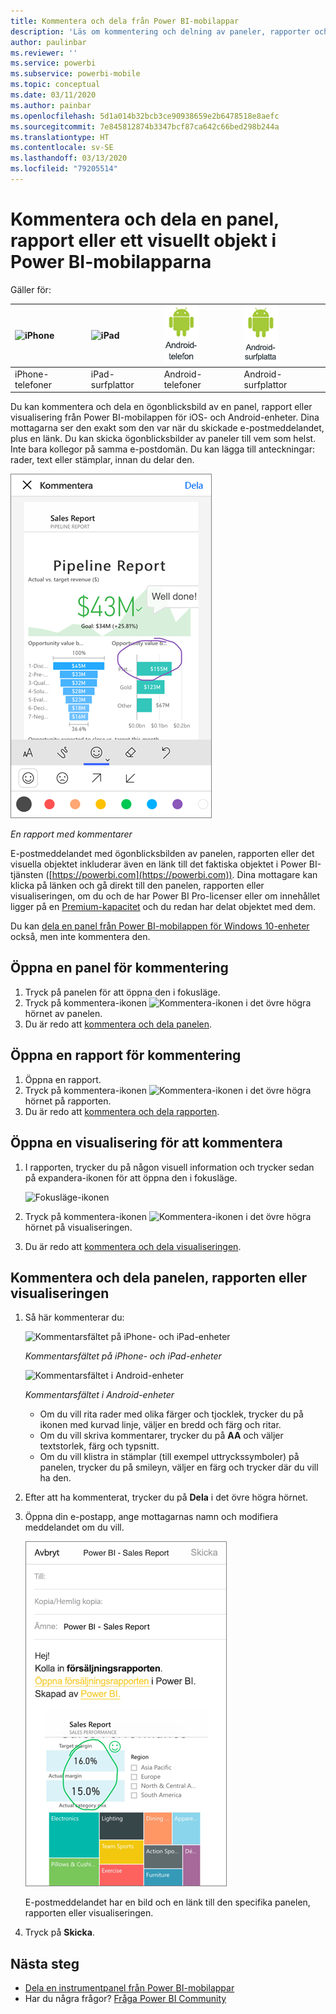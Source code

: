 ```yaml
---
title: Kommentera och dela från Power BI-mobilappar
description: 'Läs om kommentering och delning av paneler, rapporter och visuella objekt från Microsoft Power BI-mobilappen för iOS och Android. '
author: paulinbar
ms.reviewer: ''
ms.service: powerbi
ms.subservice: powerbi-mobile
ms.topic: conceptual
ms.date: 03/11/2020
ms.author: painbar
ms.openlocfilehash: 5d1a014b32bcb3ce90938659e2b6478518e8aefc
ms.sourcegitcommit: 7e845812874b3347bcf87ca642c66bed298b244a
ms.translationtype: HT
ms.contentlocale: sv-SE
ms.lasthandoff: 03/13/2020
ms.locfileid: "79205514"
---
```

# <a name="annotate-and-share-a-tile-report-or-visual-in-power-bi-mobile-apps"></a>Kommentera och dela en panel, rapport eller ett visuellt objekt i Power BI-mobilapparna
Gäller för:

| ![iPhone](./media/mobile-annotate-and-share-a-tile-from-the-mobile-apps/iphone-logo-50-px.png) | ![iPad](./media/mobile-annotate-and-share-a-tile-from-the-mobile-apps/ipad-logo-50-px.png) | ![Android-telefon](./media/mobile-annotate-and-share-a-tile-from-the-mobile-apps/android-phone-logo-50-px.png) | ![Android-surfplatta](./media/mobile-annotate-and-share-a-tile-from-the-mobile-apps/android-tablet-logo-50-px.png) |
|:--- |:--- |:--- |:--- |
| iPhone-telefoner |iPad-surfplattor |Android-telefoner |Android-surfplattor |

Du kan kommentera och dela en ögonblicksbild av en panel, rapport eller visualisering från Power BI-mobilappen för iOS- och Android-enheter. Dina mottagarna ser den exakt som den var när du skickade e-postmeddelandet, plus en länk. Du kan skicka ögonblicksbilder av paneler till vem som helst. Inte bara kollegor på samma e-postdomän. Du kan lägga till anteckningar: rader, text eller stämplar, innan du delar den.

![Rapport med kommentarer](./media/mobile-annotate-and-share-a-tile-from-the-mobile-apps/power-bi-iphone-annotate.png)

*En rapport med kommentarer*

E-postmeddelandet med ögonblicksbilden av panelen, rapporten eller det visuella objektet inkluderar även en länk till det faktiska objektet i Power BI-tjänsten ([https://powerbi.com](https://powerbi.com)). Dina mottagare kan klicka på länken och gå direkt till den panelen, rapporten eller visualiseringen, om du och de har Power BI Pro-licenser eller om innehållet ligger på en [Premium-kapacitet](../../service-premium-what-is.md) och du redan har delat objektet med dem. 

Du kan [dela en panel från Power BI-mobilappen för Windows 10-enheter](mobile-windows-10-phone-app-get-started.md) också, men inte kommentera den.

## <a name="open-a-tile-for-annotating"></a>Öppna en panel för kommentering
1. Tryck på panelen för att öppna den i fokusläge.
2. Tryck på kommentera-ikonen ![Kommentera-ikonen](./././media/mobile-annotate-and-share-a-tile-from-the-mobile-apps/power-bi-ios-annotate-icon.png) i det övre högra hörnet av panelen.
3. Du är redo att [kommentera och dela panelen](mobile-annotate-and-share-a-tile-from-the-mobile-apps.md#annotate-and-share-the-tile-report-or-visual).

## <a name="open-a-report-for-annotating"></a>Öppna en rapport för kommentering
1. Öppna en rapport. 
2. Tryck på kommentera-ikonen ![Kommentera-ikonen](./././media/mobile-annotate-and-share-a-tile-from-the-mobile-apps/power-bi-ios-annotate-icon.png) i det övre högra hörnet på rapporten.
3. Du är redo att [kommentera och dela rapporten](mobile-annotate-and-share-a-tile-from-the-mobile-apps.md#annotate-and-share-the-tile-report-or-visual).

## <a name="open-a-visual-for-annotating"></a>Öppna en visualisering för att kommentera
1. I rapporten, trycker du på någon visuell information och trycker sedan på expandera-ikonen för att öppna den i fokusläge. 
   
    ![Fokusläge-ikonen](./media/mobile-annotate-and-share-a-tile-from-the-mobile-apps/power-bi-ios-visual-focus-mode.png)
2. Tryck på kommentera-ikonen ![Kommentera-ikonen](./././media/mobile-annotate-and-share-a-tile-from-the-mobile-apps/power-bi-ios-annotate-icon.png) i det övre högra hörnet på visualiseringen.
3. Du är redo att [kommentera och dela visualiseringen](mobile-annotate-and-share-a-tile-from-the-mobile-apps.md#annotate-and-share-the-tile-report-or-visual).

## <a name="annotate-and-share-the-tile-report-or-visual"></a>Kommentera och dela panelen, rapporten eller visualiseringen
1. Så här kommenterar du:  
   
   ![Kommentarsfältet på iPhone- och iPad-enheter](./media/mobile-annotate-and-share-a-tile-from-the-mobile-apps/power-bi-ios-annotation-menu.png)
   
   *Kommentarsfältet på iPhone- och iPad-enheter*
   
   ![Kommentarsfältet i Android-enheter](./media/mobile-annotate-and-share-a-tile-from-the-mobile-apps/power-bi-android-annotate-bar.png)
   
   *Kommentarsfältet i Android-enheter*
   
   * Om du vill rita rader med olika färger och tjocklek, trycker du på ikonen med kurvad linje, väljer en bredd och färg och ritar.  
   * Om du vill skriva kommentarer, trycker du på **AA** och väljer textstorlek, färg och typsnitt.  
   * Om du vill klistra in stämplar (till exempel uttryckssymboler) på panelen, trycker du på smileyn, väljer en färg och trycker där du vill ha den.   
2. Efter att ha kommenterat, trycker du på **Dela** i det övre högra hörnet.
3. Öppna din e-postapp, ange mottagarnas namn och modifiera meddelandet om du vill.  
   
   ![Kommenterad rapporten i e-post](./media/mobile-annotate-and-share-a-tile-from-the-mobile-apps/power-bi-iphone-annotate-send.png)
   
   E-postmeddelandet har en bild och en länk till den specifika panelen, rapporten eller visualiseringen. 
4. Tryck på **Skicka**.

## <a name="next-steps"></a>Nästa steg
* [Dela en instrumentpanel från Power BI-mobilappar](mobile-share-dashboard-from-the-mobile-apps.md)
* Har du några frågor? [Fråga Power BI Community](https://community.powerbi.com/)

